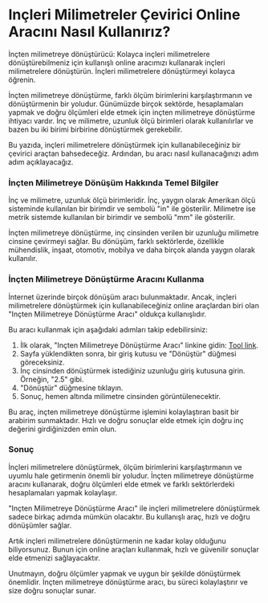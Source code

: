 Inçleri Milimetreler Çevirici Online Aracını Nasıl Kullanırız?
==============================================================

İnçten milimetreye dönüştürücü: Kolayca inçleri milimetrelere dönüştürebilmeniz için kullanışlı online aracımızı kullanarak inçleri milimetrelere dönüştürün. İnçleri milimetrelere dönüştürmeyi kolayca öğrenin.

İnçten milimetreye dönüştürme, farklı ölçüm birimlerini karşılaştırmanın ve dönüştürmenin bir yoludur. Günümüzde birçok sektörde, hesaplamaları yapmak ve doğru ölçümleri elde etmek için inçten milimetreye dönüştürme ihtiyacı vardır. İnç ve milimetre, uzunluk ölçü birimleri olarak kullanılırlar ve bazen bu iki birimi birbirine dönüştürmek gerekebilir.

Bu yazıda, inçleri milimetrelere dönüştürmek için kullanabileceğiniz bir çevirici araçtan bahsedeceğiz. Ardından, bu aracı nasıl kullanacağınızı adım adım açıklayacağız.

### İnçten Milimetreye Dönüşüm Hakkında Temel Bilgiler

İnç ve milimetre, uzunluk ölçü birimleridir. İnç, yaygın olarak Amerikan ölçü sisteminde kullanılan bir birimdir ve sembolü "in" ile gösterilir. Milimetre ise metrik sistemde kullanılan bir birimdir ve sembolü "mm" ile gösterilir.

İnçten milimetreye dönüştürme, inç cinsinden verilen bir uzunluğu milimetre cinsine çevirmeyi sağlar. Bu dönüşüm, farklı sektörlerde, özellikle mühendislik, inşaat, otomotiv, mobilya ve daha birçok alanda yaygın olarak kullanılır.

### İnçten Milimetreye Dönüştürme Aracını Kullanma

İnternet üzerinde birçok dönüşüm aracı bulunmaktadır. Ancak, inçleri milimetrelere dönüştürmek için kullanabileceğiniz online araçlardan biri olan "Inçten Milimetreye Dönüştürme Aracı" oldukça kullanışlıdır.

Bu aracı kullanmak için aşağıdaki adımları takip edebilirsiniz:

1. İlk olarak, "Inçten Milimetreye Dönüştürme Aracı" linkine gidin: [Tool link](https://www.onlinecalculatorsfree.com/tr/convert/inch-to-mm.html).
2. Sayfa yüklendikten sonra, bir giriş kutusu ve "Dönüştür" düğmesi göreceksiniz.
3. İnç cinsinden dönüştürmek istediğiniz uzunluğu giriş kutusuna girin. Örneğin, "2.5" gibi.
4. "Dönüştür" düğmesine tıklayın.
5. Sonuç, hemen altında milimetre cinsinden görüntülenecektir.

Bu araç, inçten milimetreye dönüştürme işlemini kolaylaştıran basit bir arabirim sunmaktadır. Hızlı ve doğru sonuçlar elde etmek için doğru inç değerini girdiğinizden emin olun.

### Sonuç

İnçleri milimetrelere dönüştürmek, ölçüm birimlerini karşılaştırmanın ve uyumlu hale getirmenin önemli bir yoludur. İnçten milimetreye dönüştürme aracını kullanarak, doğru ölçümleri elde etmek ve farklı sektörlerdeki hesaplamaları yapmak kolaylaşır.

"Inçten Milimetreye Dönüştürme Aracı" ile inçleri milimetrelere dönüştürmek sadece birkaç adımda mümkün olacaktır. Bu kullanışlı araç, hızlı ve doğru dönüşümler sağlar.

Artık inçleri milimetrelere dönüştürmenin ne kadar kolay olduğunu biliyorsunuz. Bunun için online araçları kullanmak, hızlı ve güvenilir sonuçlar elde etmenizi sağlayacaktır.

Unutmayın, doğru ölçümler yapmak ve uygun bir şekilde dönüştürmek önemlidir. İnçten milimetreye dönüştürme aracı, bu süreci kolaylaştırır ve size doğru sonuçlar sunar.